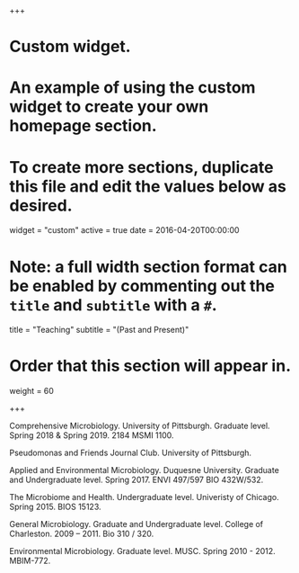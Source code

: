+++
# Custom widget.
# An example of using the custom widget to create your own homepage section.
# To create more sections, duplicate this file and edit the values below as desired.
widget = "custom"
active = true
date = 2016-04-20T00:00:00

# Note: a full width section format can be enabled by commenting out the `title` and `subtitle` with a `#`.
title = "Teaching"
subtitle = "(Past and Present)"

# Order that this section will appear in.
weight = 60

+++




Comprehensive Microbiology. University of Pittsburgh. Graduate level. Spring 2018 & Spring 2019. 2184 MSMI 1100.

Pseudomonas and Friends Journal Club. University of Pittsburgh.

Applied and Environmental Microbiology. Duquesne University. Graduate and Undergraduate level. Spring 2017. ENVI 497/597 BIO 432W/532.

The Microbiome and Health. Undergraduate level. Univeristy of Chicago. Spring 2015. BIOS 15123.

General Microbiology. Graduate and Undergraduate level. College of Charleston. 2009 – 2011. Bio 310 / 320.

Environmental Microbiology. Graduate level. MUSC. Spring 2010 - 2012. MBIM-772.

